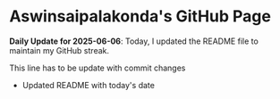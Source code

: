 # Aswinsaipalakonda's GitHub Page



**Daily Update for 2025-06-06**: Today, I updated the README file to maintain my GitHub streak.

This line has to be update with commit changes 
 - Updated README with today's date
